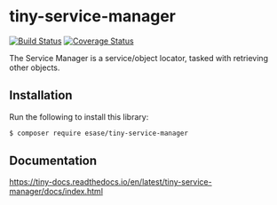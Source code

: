 # tiny-service-manager

[![Build Status](https://travis-ci.com/esase/tiny-service-manager.svg?branch=master)](https://travis-ci.com/github/esase/tiny-service-manager/builds)
[![Coverage Status](https://coveralls.io/repos/github/esase/tiny-service-manager/badge.svg?branch=master)](https://coveralls.io/github/esase/tiny-service-manager?branch=master)

The Service Manager is a service/object locator, tasked with retrieving other objects.

## Installation

Run the following to install this library:

```bash
$ composer require esase/tiny-service-manager
```

## Documentation

https://tiny-docs.readthedocs.io/en/latest/tiny-service-manager/docs/index.html
